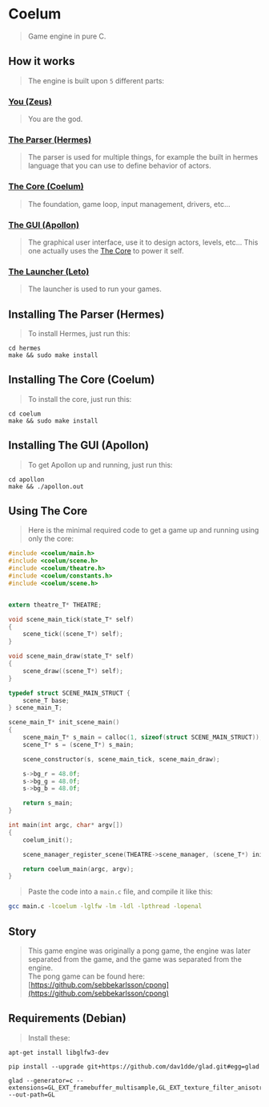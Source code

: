 # Coelum
> Game engine in pure C.

## How it works
> The engine is built upon `5` different parts:

### [You (Zeus)](/)
> You are the god.

### [The Parser (Hermes)](./hermes)
> The parser is used for multiple things, for example the built in hermes
> language that you can use to define behavior of actors.

### [The Core (Coelum)](./coelum)
> The foundation, game loop, input management, drivers, etc...

### [The GUI (Apollon)](./apollon)
> The graphical user interface, use it to design actors, levels, etc...
> This one actually uses the [The Core](./src) to power it self.

### [The Launcher (Leto)](./leto)
> The launcher is used to run your games.

## Installing The Parser (Hermes)
> To install Hermes, just run this:

    cd hermes
    make && sudo make install

## Installing The Core (Coelum)
> To install the core, just run this:

    cd coelum
    make && sudo make install

## Installing The GUI (Apollon)
> To get Apollon up and running, just run this:

    cd apollon
    make && ./apollon.out

## Using The Core
> Here is the minimal required code to get a game up and running using only
> the core:
```C
#include <coelum/main.h>
#include <coelum/scene.h>
#include <coelum/theatre.h>
#include <coelum/constants.h>
#include <coelum/scene.h>


extern theatre_T* THEATRE;

void scene_main_tick(state_T* self)
{
    scene_tick((scene_T*) self);
}

void scene_main_draw(state_T* self)
{
    scene_draw((scene_T*) self);
}

typedef struct SCENE_MAIN_STRUCT {
    scene_T base;
} scene_main_T;

scene_main_T* init_scene_main()
{
    scene_main_T* s_main = calloc(1, sizeof(struct SCENE_MAIN_STRUCT));
    scene_T* s = (scene_T*) s_main;

    scene_constructor(s, scene_main_tick, scene_main_draw);

    s->bg_r = 48.0f;
    s->bg_g = 48.0f;
    s->bg_b = 48.0f;

    return s_main;
} 

int main(int argc, char* argv[])
{
    coelum_init();

    scene_manager_register_scene(THEATRE->scene_manager, (scene_T*) init_scene_main());

    return coelum_main(argc, argv);
}
```
> Paste the code into a `main.c` file, and compile it like this:
```bash
gcc main.c -lcoelum -lglfw -lm -ldl -lpthread -lopenal
```

## Story
> This game engine was originally a pong game, the engine was later separated
> from the game, and the game was separated from the engine.  
> The pong game can be found here: [https://github.com/sebbekarlsson/cpong](https://github.com/sebbekarlsson/cpong)

## Requirements (Debian)
> Install these:

    apt-get install libglfw3-dev

    pip install --upgrade git+https://github.com/dav1dde/glad.git#egg=glad

    glad --generator=c --extensions=GL_EXT_framebuffer_multisample,GL_EXT_texture_filter_anisotropic --out-path=GL

